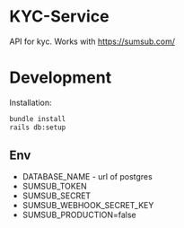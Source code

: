 
# KYC-Service

API for kyc. Works with https://sumsub.com/

# Development

Installation:
```bash
bundle install
rails db:setup
```

## Env

- DATABASE_NAME - url of postgres
- SUMSUB_TOKEN 
- SUMSUB_SECRET 
- SUMSUB_WEBHOOK_SECRET_KEY 
- SUMSUB_PRODUCTION=false

